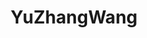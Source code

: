 ---
title: YuZhangWang
github: https://github.com/YuZhangWang
mode: dark
transition: 3s
archetype:
  - Little Bit of Everything
---